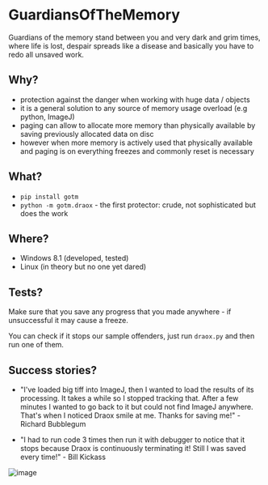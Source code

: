 # GuardiansOfTheMemory

Guardians of the memory stand between you and very dark and grim times, where life is lost, despair spreads like a disease and basically you have to redo all unsaved work.


## Why?

- protection against the danger when working with huge data / objects
- it is a general solution to any source of memory usage overload (e.g python, ImageJ)
- paging can allow to allocate more memory than physically available by saving
previously allocated data on disc
- however when more memory is actively used that physically available and paging is on
everything freezes and commonly reset is necessary

## What?

- `pip install gotm`
- `python -m gotm.draox` - the first protector: crude, not sophisticated but does the work

## Where?

- Windows 8.1 (developed, tested)
- Linux (in theory but no one yet dared)

## Tests?

Make sure that you save any progress that you made anywhere - if unsuccessful it may cause a freeze.

You can check if it stops our sample offenders, just run `draox.py` and then run one of them.

## Success stories?

- "I've loaded big tiff into ImageJ, then I wanted to load the results of its processing. It takes a while so I stopped tracking that.
After a few minutes I wanted to go back to it but could not find ImageJ anywhere. That's when I noticed Draox smile at me.
Thanks for saving me!" - Richard Bubblegum

- "I had to run code 3 times then run it with debugger to notice that it stops because Draox is continuously terminating it!
Still I was saved every time!" - Bill Kickass

![image](https://user-images.githubusercontent.com/9865688/43545780-159bd1da-95d7-11e8-9dcc-4db86dbe9420.png)
